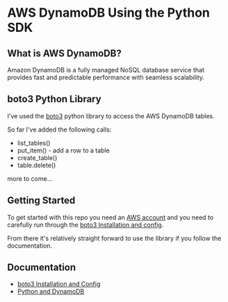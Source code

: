 # AWS DynamoDB Using the Python SDK

## What is AWS DynamoDB?

Amazon DynamoDB is a fully managed NoSQL database service that provides fast and predictable performance with seamless scalability.

## boto3 Python Library

I've used the [boto3](https://boto3.amazonaws.com/v1/documentation/api/latest/index.html) python library to access the AWS DynamoDB tables.

So far I've added the following calls:

- list_tables()
- put_item() - add a row to a table
- create_table()
- table.delete()

more to come...

## Getting Started

To get started with this repo you need an [AWS account](https://aws.amazon.com/) and you need to carefully run through the [boto3 Installation and config](https://boto3.amazonaws.com/v1/documentation/api/latest/guide/quickstart.html#installation).

From there it's relatively straight forward to use the library if you follow the documentation.

## Documentation

- [boto3 Installation and Config](https://boto3.amazonaws.com/v1/documentation/api/latest/guide/quickstart.html#installation)
- [Python and DynamoDB](https://docs.aws.amazon.com/amazondynamodb/latest/developerguide/GettingStarted.Python.03.html#GettingStarted.Python.03.01)
